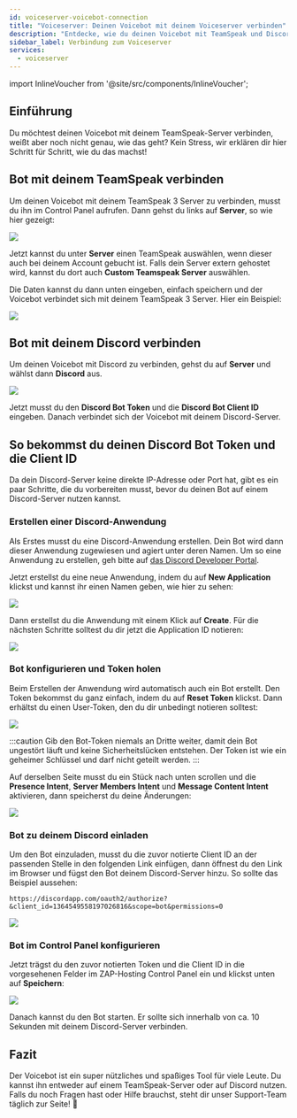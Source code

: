 ```yaml
---
id: voiceserver-voicebot-connection
title: "Voiceserver: Deinen Voicebot mit deinem Voiceserver verbinden"
description: "Entdecke, wie du deinen Voicebot mit TeamSpeak und Discord verbindest für nahtlose Kommunikation und Steuerung → Jetzt mehr erfahren"
sidebar_label: Verbindung zum Voiceserver
services:
  - voiceserver
---
```


import InlineVoucher from '@site/src/components/InlineVoucher';

<InlineVoucher />



## Einführung

Du möchtest deinen Voicebot mit deinem TeamSpeak-Server verbinden, weißt aber noch nicht genau, wie das geht? Kein Stress, wir erklären dir hier Schritt für Schritt, wie du das machst!



## Bot mit deinem TeamSpeak verbinden

Um deinen Voicebot mit deinem TeamSpeak 3 Server zu verbinden, musst du ihn im Control Panel aufrufen. Dann gehst du links auf **Server**, so wie hier gezeigt:

![](https://screensaver01.zap-hosting.com/index.php/s/bPPCgtQH4Q8NwxB/preview)

Jetzt kannst du unter **Server** einen TeamSpeak auswählen, wenn dieser auch bei deinem Account gebucht ist. Falls dein Server extern gehostet wird, kannst du dort auch **Custom Teamspeak Server** auswählen.

Die Daten kannst du dann unten eingeben, einfach speichern und der Voicebot verbindet sich mit deinem TeamSpeak 3 Server. Hier ein Beispiel:

![](https://screensaver01.zap-hosting.com/index.php/s/PDBa6qy53FgAKRY/preview)


## Bot mit deinem Discord verbinden

Um deinen Voicebot mit Discord zu verbinden, gehst du auf **Server** und wählst dann **Discord** aus.

![](https://screensaver01.zap-hosting.com/index.php/s/g73fPeqbesHiXSm/preview)

Jetzt musst du den **Discord Bot Token** und die **Discord Bot Client ID** eingeben. Danach verbindet sich der Voicebot mit deinem Discord-Server.


## So bekommst du deinen Discord Bot Token und die Client ID

Da dein Discord-Server keine direkte IP-Adresse oder Port hat, gibt es ein paar Schritte, die du vorbereiten musst, bevor du deinen Bot auf einem Discord-Server nutzen kannst.


### Erstellen einer Discord-Anwendung

Als Erstes musst du eine Discord-Anwendung erstellen. Dein Bot wird dann dieser Anwendung zugewiesen und agiert unter deren Namen. Um so eine Anwendung zu erstellen, geh bitte auf [das Discord Developer Portal](https://discord.com/developers/applications/).

Jetzt erstellst du eine neue Anwendung, indem du auf **New Application** klickst und kannst ihr einen Namen geben, wie hier zu sehen:

![](https://screensaver01.zap-hosting.com/index.php/s/YPbPtRaPEHZ7pB4/preview)

Dann erstellst du die Anwendung mit einem Klick auf **Create**. Für die nächsten Schritte solltest du dir jetzt die Application ID notieren:

![](https://screensaver01.zap-hosting.com/index.php/s/tzBNzKBGzX8j4EK/preview)


### Bot konfigurieren und Token holen

Beim Erstellen der Anwendung wird automatisch auch ein Bot erstellt. Den Token bekommst du ganz einfach, indem du auf **Reset Token** klickst. Dann erhältst du einen User-Token, den du dir unbedingt notieren solltest:

![](https://screensaver01.zap-hosting.com/index.php/s/5ypmywwPJxRAFax/preview)

:::caution
Gib den Bot-Token niemals an Dritte weiter, damit dein Bot ungestört läuft und keine Sicherheitslücken entstehen. Der Token ist wie ein geheimer Schlüssel und darf nicht geteilt werden.
:::

Auf derselben Seite musst du ein Stück nach unten scrollen und die **Presence Intent**, **Server Members Intent** und **Message Content Intent** aktivieren, dann speicherst du deine Änderungen:

![](https://screensaver01.zap-hosting.com/index.php/s/3Lkbs5Yb9grgrJ7/preview)


### Bot zu deinem Discord einladen

Um den Bot einzuladen, musst du die zuvor notierte Client ID an der passenden Stelle in den folgenden Link einfügen, dann öffnest du den Link im Browser und fügst den Bot deinem Discord-Server hinzu. So sollte das Beispiel aussehen:
```
https://discordapp.com/oauth2/authorize?&client_id=1364549558197026816&scope=bot&permissions=0
```

![](https://screensaver01.zap-hosting.com/index.php/s/yKX4ocRtrZ7zLWB/preview)


### Bot im Control Panel konfigurieren

Jetzt trägst du den zuvor notierten Token und die Client ID in die vorgesehenen Felder im ZAP-Hosting Control Panel ein und klickst unten auf **Speichern**:

![](https://screensaver01.zap-hosting.com/index.php/s/9Y79xx2FzGm73zW/preview)

Danach kannst du den Bot starten. Er sollte sich innerhalb von ca. 10 Sekunden mit deinem Discord-Server verbinden. 


## Fazit

Der Voicebot ist ein super nützliches und spaßiges Tool für viele Leute. Du kannst ihn entweder auf einem TeamSpeak-Server oder auf Discord nutzen. Falls du noch Fragen hast oder Hilfe brauchst, steht dir unser Support-Team täglich zur Seite! 🙂 

<InlineVoucher />